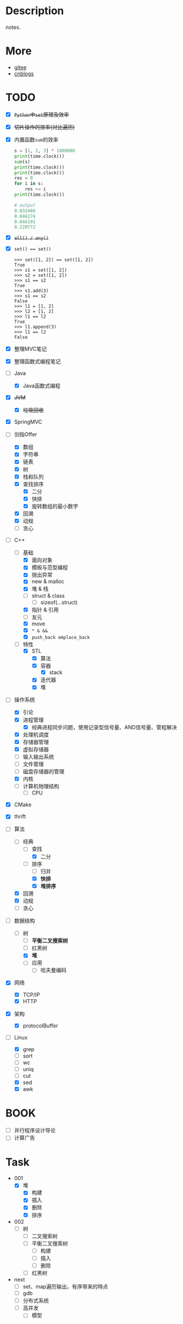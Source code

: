 # Description
notes.


# More

- [gitee](https://gitee.com/bovenson)
- [cnblogs](https://www.cnblogs.com/bovenson)

# TODO

- [x] ~~`Python`中`set`原理及效率~~

- [x] ~~切片操作的效率(对比遍历)~~

- [x] 内置函数`sum`的效率

  ```python
  s = [1, 2, 3] * 1000000
  print(time.clock())
  sum(s)
  print(time.clock())
  print(time.clock())
  res = 0
  for i in s:
      res += i
  print(time.clock())
  
  # output
  0.032466
  0.046174
  0.046191
  0.220772
  ```

- [x] ~~`all() / any()`~~

- [x] `set() == set()`

  ```shell
  >>> set([1, 2]) == set([1, 2])
  True
  >>> s1 = set([1, 2])
  >>> s2 = set([1, 2])
  >>> s1 == s2
  True
  >>> s1.add(3)
  >>> s1 == s2
  False
  >>> l1 = [1, 2]
  >>> l2 = [1, 2]
  >>> l1 == l2
  True
  >>> l1.append(3)
  >>> l1 == l2
  False
  ```

- [x] 整理MVC笔记

- [x] 整理函数式编程笔记

- [ ] Java

  - [x] Java函数式编程

- [x] ~~JVM~~

  - [x] ~~垃圾回收~~

- [x] SpringMVC

- [ ] 剑指Offer

  - [x] 数组
  - [x] 字符串
  - [x] 链表
  - [x] 树
  - [x] 栈和队列
  - [x] 查找排序
    - [x] 二分
    - [x] 快排
    - [x] 旋转数组的最小数字
  - [x] 回溯
  - [x] 动规
  - [ ] 贪心

- [ ] C++

  - [ ] 基础
    - [x] 面向对象
    - [x] 模板与范型编程
    - [x] 抛出异常
    - [x] new & malloc
    - [x] 堆 & 栈
    - [ ] struct & class
      - [ ] sizeof(...struct)
    - [x] 指针 & 引用
    - [ ] 友元
    - [x] move
    - [x] `* & &&`
    - [x] `push_back emplace_back`
  - [ ] 特性
    - [x] STL
      - [x] 算法
      - [x] 容器
        - [x] stack
      - [x] 迭代器
      - [x] 堆

- [ ] 操作系统

  - [x] 引论
  - [x] 进程管理
    - [x] 经典进程同步问题，使用记录型信号量、AND信号量、管程解决
  - [x] 处理机调度
  - [x] 存储器管理
  - [x] 虚拟存储器
  - [ ] 输入输出系统
  - [ ] 文件管理
  - [ ] 磁盘存储器的管理
  - [x] 内核
  - [ ] 计算机物理结构
    - [ ] CPU

- [x] CMake

- [x] thrift

- [ ] 算法

  - [ ] 经典
    - [ ] 查找
      - [x] 二分
    - [ ] 排序
      - [ ] 归并
      - [x] **快排**
      - [x] **堆排序**
  - [x] 回溯
  - [x] 动规
  - [ ] 贪心 

- [ ] 数据结构

  - [ ] 树
    - [ ] **平衡二叉搜索树**
    - [ ] 红黑树
    - [x] **堆**
    - [ ] 应用
      - [ ] 哈夫曼编码

- [x] 网络
  - [x] TCP/IP
  - [x] HTTP

- [x] 架构

  - [x] protocolBuffer

- [ ] Linux
  - [x] grep
  - [ ] sort
  - [ ] wc
  - [ ] uniq
  - [ ] cut
  - [x] sed
  - [x] awk

# BOOK

- [ ] 并行程序设计导论
- [ ] 计算广告

# Task

- 001
  - [x] 堆
    - [x] 构建
    - [x] 插入
    - [x] 删除
    - [x] 排序
- 002
  - [ ] 树
    - [ ] 二叉搜索树
    - [ ] 平衡二叉搜索树
      - [ ] 构建
      - [ ] 插入
      - [ ] 删除
    - [ ] 红黑树
- next
  - [ ] set、map遍历输出，有序带来的特点
  - [ ] gdb
  - [ ] 分布式系统
  - [ ] 高并发
    - [ ] 模型